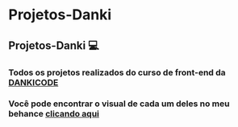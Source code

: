 # Projetos-Danki
## Projetos-Danki :computer:


### Todos os projetos realizados do curso de front-end da [DANKICODE](https://cursos.dankicode.com)

### Você pode encontrar o visual de cada um deles no meu behance [clicando aqui](https://www.behance.net/joovictormgs)

